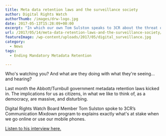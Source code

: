 ```yaml
---
title: Meta data retention laws and the surveillance society
author: Digital Rights Watch
authorThumb: /images/drw-logo.jpg
date: 2017-05-13T15:28:09+00:00
excerpt: "In which our own Tom Sulston speaks to 3CR about the threat of Australia's meta data retention scheme."
url: /2017/05/14/meta-data-retention-laws-and-the-surveillance-society/
featureImage: /wp-content/uploads/2017/05/digital_surveillance.jpg
category:
  - News
tags:
  - Ending Mandatory Metadata Retention

---
```

Who's watching you? And what are they doing with what they're seeing… and hearing?

Last month the Abbott/Turnbull government metadata retention laws kicked in. The implications for us as citizens, in what we like to think of, as a democracy, are massive, and disturbing.

Digital Rights Watch Board Member Tom Sulston spoke to 3CR&#8217;s Communication Mixdown program to explains exactly what's at stake when we go online or use our mobile phones.

[Listen to his interview here.][1]

 [1]: http://www.3cr.org.au/communicationmixdown/episode-201705041800/every-breathe-you-take-every-move-you-make-meta-data
